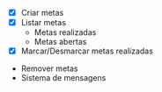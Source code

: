 - [x]  Criar metas
- [x]  Listar metas
     - Metas realizadas
     - Metas abertas
- [x] Marcar/Desmarcar metas realizadas
- Remover metas
- Sistema de mensagens
